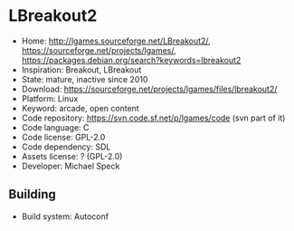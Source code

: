 # LBreakout2

- Home: http://lgames.sourceforge.net/LBreakout2/, https://sourceforge.net/projects/lgames/, https://packages.debian.org/search?keywords=lbreakout2
- Inspiration: Breakout, LBreakout
- State: mature, inactive since 2010
- Download: https://sourceforge.net/projects/lgames/files/lbreakout2/
- Platform: Linux
- Keyword: arcade, open content
- Code repository: https://svn.code.sf.net/p/lgames/code (svn part of it)
- Code language: C
- Code license: GPL-2.0
- Code dependency: SDL
- Assets license: ? (GPL-2.0)
- Developer: Michael Speck

## Building

- Build system: Autoconf
